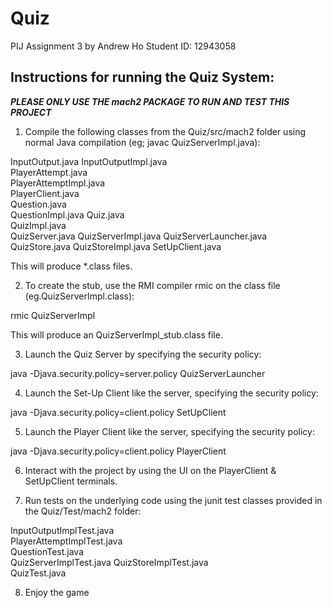 Quiz
====

PIJ Assignment 3 by Andrew Ho Student ID:  12943058

Instructions for running the Quiz System:
-----------------------------------------

***PLEASE ONLY USE THE mach2 PACKAGE TO RUN AND TEST THIS PROJECT***

1.	Compile the following classes from the Quiz/src/mach2 folder using normal Java compilation (eg; javac QuizServerImpl.java):

InputOutput.java
InputOutputImpl.java	
PlayerAttempt.java	
PlayerAttemptImpl.java	
PlayerClient.java	
Question.java	
QuestionImpl.java
Quiz.java	
QuizImpl.java	
QuizServer.java	
QuizServerImpl.java	
QuizServerLauncher.java	
QuizStore.java
QuizStoreImpl.java
SetUpClient.java

This will produce *.class files.  

2.  To create the stub, use the RMI compiler rmic on the class file (eg.QuizServerImpl.class):

rmic QuizServerImpl

This will produce an QuizServerImpl_stub.class file.

3.	Launch the Quiz Server by specifying the security policy:

java -Djava.security.policy=server.policy QuizServerLauncher

4.	Launch the Set-Up Client like the server, specifying the security policy:

java -Djava.security.policy=client.policy SetUpClient

5.	Launch the Player Client like the server, specifying the security policy:

java -Djava.security.policy=client.policy PlayerClient

6.	Interact with the project by using the UI on the PlayerClient & SetUpClient terminals.

7.	Run tests on the underlying code using the junit test classes provided in the Quiz/Test/mach2 folder:

InputOutputImplTest.java	
PlayerAttemptImplTest.java	
QuestionTest.java	
QuizServerImplTest.java	
QuizStoreImplTest.java	
QuizTest.java

8.	Enjoy the game